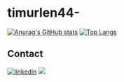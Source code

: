 # timurlen44-

[![Anurag's GitHub stats](https://github-readme-stats.anuraghazra1.vercel.app/api?username=timurlen44&count_private=true&include_all_commits=true&hide=contribs&show_icons=true&cache_seconds=1800)](https://github.com/timurlen44)
[![Top Langs](https://github-readme-stats.vercel.app/api/top-langs/?username=timurlen44&exclude_repo=https://github.com/timurlen44.github.io,free-for-dev&layout=compact&langs_count=8)](https://github.com/timurlen44)



## **Contact**



[![linkedin](https://img.shields.io/badge/LinkedIn-0077B5?style=for-the-badge&logo=linkedin&logoColor=white)](https://www.linkedin.com/in/muhammed-emin-tan%C4%B1k-4ba683169/
)
<a href="mailto:muhammedemintanik63@gmail.com">
<img src="https://img.shields.io/badge/-Gmail-c14321?logo=Gmail&logoColor=red&style=social">
</a>
